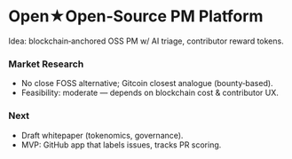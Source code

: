 # Open★Open‑Source PM Platform

Idea: blockchain‑anchored OSS PM w/ AI triage, contributor reward tokens.

### Market Research
- No close FOSS alternative; Gitcoin closest analogue (bounty‑based).
- Feasibility: moderate — depends on blockchain cost & contributor UX.

### Next
- Draft whitepaper (tokenomics, governance).  
- MVP: GitHub app that labels issues, tracks PR scoring.
